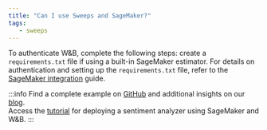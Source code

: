 ```yaml
---
title: "Can I use Sweeps and SageMaker?"
tags:
   - sweeps
---
```

To authenticate W&B, complete the following steps: create a `requirements.txt` file if using a built-in SageMaker estimator. For details on authentication and setting up the `requirements.txt` file, refer to the [SageMaker integration](../guides/integrations/other/sagemaker.md) guide.

:::info
Find a complete example on [GitHub](https://github.com/wandb/examples/tree/master/examples/pytorch/pytorch-cifar10-sagemaker) and additional insights on our [blog](https://wandb.ai/site/articles/running-sweeps-with-sagemaker).\
Access the [tutorial](https://wandb.ai/authors/sagemaker/reports/Deploy-Sentiment-Analyzer-Using-SageMaker-and-W-B--VmlldzoxODA1ODE) for deploying a sentiment analyzer using SageMaker and W&B.
:::